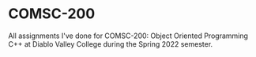 # COMSC-200

All assignments I've done for COMSC-200: Object Oriented Programming C++ at Diablo Valley College during the Spring 2022 semester.

